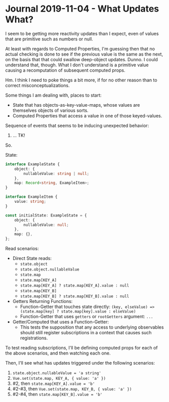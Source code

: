 Journal 2019-11-04 - What Updates What?
========

I seem to be getting more reactivity updates than I expect, even of values that are primitive such as numbers or null.

At least with regards to Computed Properties, I'm guessing then that no actual checking is done to see if the previous value is the same as the next, on the basis that that could swallow deep-object updates.  Dunno.  I could understand that, though.  What I don't understand is a primitive value causing a recomputation of subsequent computed props.

Hm.  I think I need to poke things a bit more, if for no other reason than to correct misconceptualizations.

Some things I am dealing with, places to start:

- State that has objects-as-key-value-maps, whose values are themselves objects of various sorts.
- Computed Properties that access a value in one of those keyed-values.

Sequence of events that seems to be inducing unexpected behavior:

1. ... TK!

So.

State:

```typescript
interface ExampleState {
    object: {
        nullableValue: string | null;
    },
    map: Record<string, ExampleItem>;
}

interface ExampleItem {
    value: string;
}

const initialState: ExampleState = {
    object: {
        nullableValue: null;
    },
    map: {},
};
```

Read scenarios:

- Direct State reads:
    - `state.object`
    - `state.object.nullableValue`
    - `state.map`
    - `state.map[KEY_A]`
    - `state.map[KEY_A] ? state.map[KEY_A].value : null`
    - `state.map[KEY_B]`
    - `state.map[KEY_B] ? state.map[KEY_B].value : null`
- Getters Returning Functions:
    - Function-Getter that touches state directly: `(key, elseValue) => (state.map[key] ? state.map[key].value : elseValue)`
    - Function-Getter that uses `getters` or `rootGetters` argument: `...`
- Getter/Computed that uses a Function-Getter:
    - This tests the supposition that any access to underlying observables should still register subscriptions in a context that causes such registrations.

To test reading subscriptions, I'll be defining computed props for each of the above scenarios, and then watching each one.

Then, I'll see what has updates triggered under the following scenarios:

1. `state.object.nullableValue = 'a string'`
2. `Vue.set(state.map, KEY_A, { value: 'a' })`
3. #2, then `state.map[KEY_A].value = 'b'`
4. #2-#3, then `Vue.set(state.map, KEY_B, { value: 'a' })`
5. #2-#4, then `state.map[KEY_B].value = 'b'`
